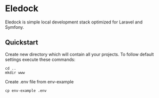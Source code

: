 # Eledock

Eledock is simple local development stack optimized for Laravel and Symfony.

## Quickstart

Create new directory which will contain all your projects. To follow default settings execute these commands:
```
cd ..
mkdir www
```

Create .env file from env-example

```
cp env-example .env
```

